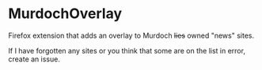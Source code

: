 # MurdochOverlay
Firefox extension that adds an overlay to Murdoch ~~lies~~ owned "news" sites.

If I have forgotten any sites or you think that some are on the list in error, create an issue.